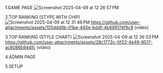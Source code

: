 1.GAME PAGE
![Screenshot 2025-04-09 at 12 26 57 PM](https://github.com/user-attachments/assets/1a4ad4a6-381e-461c-8171-9bf599ffbb18)

2.TOP RANKING (STYPE WITH CHIP)
![Screenshot 2025-04-09 at 12 31 46 PM](https://github.com/user-attachments/assets/c7413212-8749-4a6a-90dd-e505c060964c)
https://github.com/user-attachments/assets/155ddd0b-01be-440e-bddf-4b699174f9c9    (video)


3.TOP RANKING (STYLE CHART)
![Screenshot 2025-04-09 at 12 36 03 PM](https://github.com/user-attachments/assets/97984fcf-4544-4255-9592-d787db8e4858)
https://github.com/user-attachments/assets/28c1772c-0f23-4e49-8517-ac8086b944fc (video)

4.ADMIN PAGE

5.SETUP
